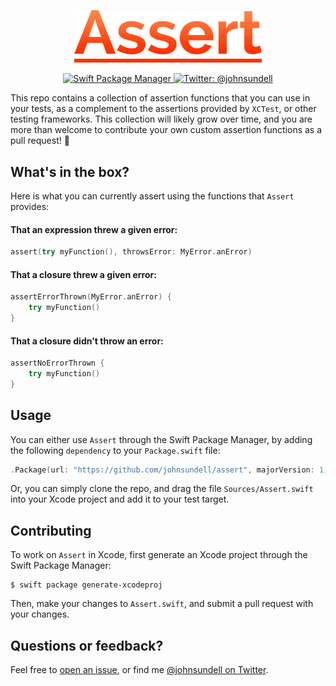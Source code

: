 <p align="center">
    <img src="logo.png" width="300" max-width="50%" alt="Assert" />
</p>

<p align="center">
    <a href="https://swift.org/package-manager">
        <img src="https://img.shields.io/badge/spm-compatible-brightgreen.svg?style=flat" alt="Swift Package Manager" />
    </a>
    <a href="https://twitter.com/johnsundell">
        <img src="https://img.shields.io/badge/contact-@johnsundell-blue.svg?style=flat" alt="Twitter: @johnsundell" />
    </a>
</p>

This repo contains a collection of assertion functions that you can use in your tests, as a complement to the assertions provided by `XCTest`, or other testing frameworks. This collection will likely grow over time, and you are more than welcome to contribute your own custom assertion functions as a pull request! :rocket:

## What's in the box?

Here is what you can currently assert using the functions that `Assert` provides:

#### That an expression threw a given error:

```swift
assert(try myFunction(), throwsError: MyError.anError)
```

#### That a closure threw a given error:

```swift
assertErrorThrown(MyError.anError) {
    try myFunction()
}
```

#### That a closure didn't throw an error:

```swift
assertNoErrorThrown {
    try myFunction()
}
```

## Usage

You can either use `Assert` through the Swift Package Manager, by adding the following `dependency` to your `Package.swift` file:

```swift
.Package(url: "https://github.com/johnsundell/assert", majorVersion: 1)
```

Or, you can simply clone the repo, and drag the file `Sources/Assert.swift` into your Xcode project and add it to your test target.

## Contributing

To work on `Assert` in Xcode, first generate an Xcode project through the Swift Package Manager:

```
$ swift package generate-xcodeproj
```

Then, make your changes to `Assert.swift`, and submit a pull request with your changes.

## Questions or feedback?

Feel free to [open an issue](https://github.com/JohnSundell/Assert/issues/new), or find me [@johnsundell on Twitter](https://twitter.com/johnsundell).
